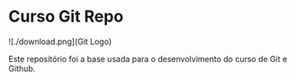 # Curso Git Repo

![./download.png](Git Logo)

Este repositório foi a base usada para o desenvolvimento do curso de Git e Github.